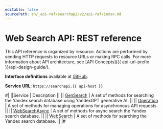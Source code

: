 ```yaml
---
editable: false
sourcePath: en/_api-ref/searchapi/v2/api-ref/index.md
---
```


# Web Search API: REST reference

This API reference is organized by resource. Actions are performed by sending HTTP requests to resource URLs or making RPC calls. For more information about API architecture, see [API Concepts]({{ api-url-prefix }}/api-design-guide/).

**Interface definitions** available at [GitHub](https://github.com/yandex-cloud/cloudapi/tree/master/yandex/cloud/searchapi/v2).

**Service URL**: `https://searchapi.{{ api-host }}`

#|
||Service | Description ||
|| [GenSearch](GenSearch/index.md) | A set of methods for searching the Yandex search database using YandexGPT generative AI. ||
|| [Operation](Operation/index.md) | A set of methods for managing operations for asynchronous API requests. ||
|| [WebSearchAsync](WebSearchAsync/index.md) | A set of methods for async search the Yandex search database. ||
|| [WebSearch](WebSearch/index.md) | A set of methods for searching the Yandex search database. ||
|#